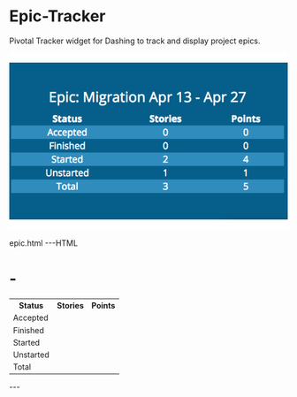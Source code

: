 # Epic-Tracker
Pivotal Tracker widget for Dashing to track and display project epics.

![](https://github.com/skeletalbassman/Epic-Tracker/blob/master/sample.png)

epic.html
---HTML
<h1>
  <span class="title" data-bind="title"></span>
  <span data-bind="epic"></span>
  <span data-bind="iteration_start"></span> - 
  <span data-bind="iteration_finish"></span>
</h1>
 
<div id="pivotal_stories">
  <table>
    <th>Status</th>
    <th>Stories</th>
    <th>Points</th>
    <tr class="light">
      <td>Accepted</td>
      <td><span data-bind="accepted"></span></td>
      <td><span class="points" data-bind="accepted_estimate"></span></td>
    </tr>
    <tr>
      <td>Finished</td>
      <td><span data-bind="finished"></span></td>
      <td><span class="points" data-bind="finished_estimate"></span></td>
    </tr>
    <tr class="light">
      <td>Started</td>
      <td><span data-bind="started"></span></td>
      <td><span class="points" data-bind="started_estimate"></span></td>
    </tr>
    <tr>
      <td>Unstarted</td>
      <td><span data-bind="unstarted"></span></td>
      <td><span class="points" data-bind="unstarted_estimate"></span></td>
    </tr>
    <tr class="light">
      <td>Total</td>
      <td><span data-bind="total"></span></td>
      <td><span class="points" data-bind="total_estimate"></span></td>
    </tr>
  </table>
  <div style="clear:both;"></div>
</div>
---
